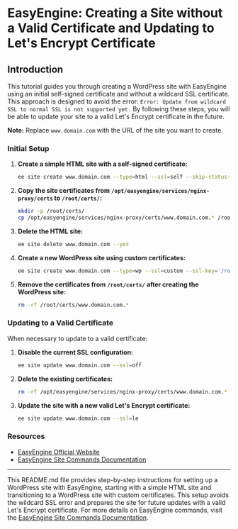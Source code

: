 # EasyEngine: Creating a Site without a Valid Certificate and Updating to Let's Encrypt Certificate

## Introduction

This tutorial guides you through creating a WordPress site with EasyEngine using an initial self-signed certificate and without a wildcard SSL certificate. This approach is designed to avoid the error: `Error: Update from wildcard SSL to normal SSL is not supported yet.` By following these steps, you will be able to update your site to a valid Let's Encrypt certificate in the future.

**Note:** Replace `www.domain.com` with the URL of the site you want to create.

### Initial Setup

1. **Create a simple HTML site with a self-signed certificate:**
   ```bash
   ee site create www.domain.com --type=html --ssl=self --skip-status-check
   ```

2. **Copy the site certificates from `/opt/easyengine/services/nginx-proxy/certs` to `/root/certs/`:**
   ```bash
   mkdir -p /root/certs/
   cp /opt/easyengine/services/nginx-proxy/certs/www.domain.com.* /root/certs/
   ```

3. **Delete the HTML site:**
   ```bash
   ee site delete www.domain.com --yes
   ```

4. **Create a new WordPress site using custom certificates:**
   ```bash
   ee site create www.domain.com --type=wp --ssl=custom --ssl-key='/root/certs/www.domain.com.key' --ssl-crt='/root/certs/www.domain.com.crt' --skip-status-check
   ```

5. **Remove the certificates from `/root/certs/` after creating the WordPress site:**
   ```bash
   rm -rf /root/certs/www.domain.com.*
   ```

### Updating to a Valid Certificate

When necessary to update to a valid certificate:

1. **Disable the current SSL configuration:**
   ```bash
   ee site update www.domain.com --ssl=off
   ```

2. **Delete the existing certificates:**
   ```bash
   rm -rf /opt/easyengine/services/nginx-proxy/certs/www.domain.com.*
   ```

3. **Update the site with a new valid Let's Encrypt certificate:**
   ```bash
   ee site update www.domain.com --ssl=le
   ```

### Resources

- [EasyEngine Official Website](https://easyengine.io)
- [EasyEngine Site Commands Documentation](https://easyengine.io/commands/site/)

---

This README.md file provides step-by-step instructions for setting up a WordPress site with EasyEngine, starting with a simple HTML site and transitioning to a WordPress site with custom certificates. This setup avoids the wildcard SSL error and prepares the site for future updates with a valid Let's Encrypt certificate. For more details on EasyEngine commands, visit the [EasyEngine Site Commands Documentation](https://easyengine.io/commands/site/).